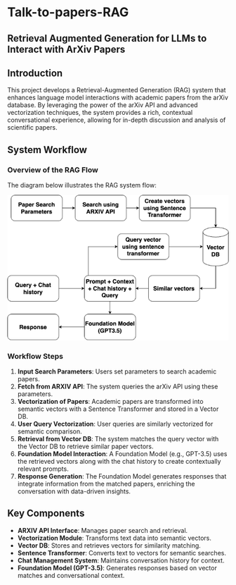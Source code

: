 # Talk-to-papers-RAG
## Retrieval Augmented Generation for LLMs to Interact with ArXiv Papers

## Introduction

This project develops a Retrieval-Augmented Generation (RAG) system that enhances language model interactions with academic papers from the arXiv database. By leveraging the power of the arXiv API and advanced vectorization techniques, the system provides a rich, contextual conversational experience, allowing for in-depth discussion and analysis of scientific papers.

## System Workflow

### Overview of the RAG Flow

The diagram below illustrates the RAG system flow:

![Retrieval-Augmented Generation Flow](rag-flow.png)

### Workflow Steps

1. **Input Search Parameters**: Users set parameters to search academic papers.
2. **Fetch from ARXIV API**: The system queries the arXiv API using these parameters.
3. **Vectorization of Papers**: Academic papers are transformed into semantic vectors with a Sentence Transformer and stored in a Vector DB.
4. **User Query Vectorization**: User queries are similarly vectorized for semantic comparison.
5. **Retrieval from Vector DB**: The system matches the query vector with the Vector DB to retrieve similar paper vectors.
6. **Foundation Model Interaction**: A Foundation Model (e.g., GPT-3.5) uses the retrieved vectors along with the chat history to create contextually relevant prompts.
7. **Response Generation**: The Foundation Model generates responses that integrate information from the matched papers, enriching the conversation with data-driven insights.

## Key Components

- **ARXIV API Interface**: Manages paper search and retrieval.
- **Vectorization Module**: Transforms text data into semantic vectors.
- **Vector DB**: Stores and retrieves vectors for similarity matching.
- **Sentence Transformer**: Converts text to vectors for semantic searches.
- **Chat Management System**: Maintains conversation history for context.
- **Foundation Model (GPT-3.5)**: Generates responses based on vector matches and conversational context.


